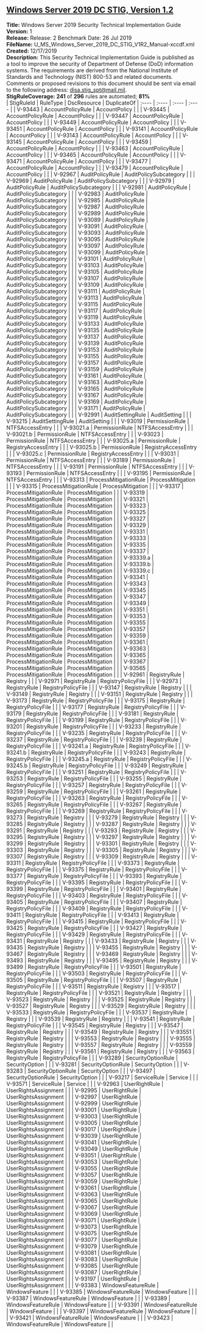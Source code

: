 ## [Windows Server 2019 DC STIG, Version 1.2](.\StigDetail\WindowsServer-2019-DC-1.2.md)

**Title:** Windows Server 2019 Security Technical Implementation Guide  
**Version:** 1  
**Release:** Release: 2 Benchmark Date: 26 Jul 2019  
**FileName:** U_MS_Windows_Server_2019_DC_STIG_V1R2_Manual-xccdf.xml  
**Created:** 12/17/2019  
**Description:** This Security Technical Implementation Guide is published as a tool to improve the security of Department of Defense (DoD) information systems. The requirements are derived from the National Institute of Standards and Technology (NIST) 800-53 and related documents. Comments or proposed revisions to this document should be sent via email to the following address: disa.stig_spt@mail.mil.  
**StigRuleCoverage:** **241** of **296** rules are automated; **81%**  
| StigRuleId | RuleType | DscResource | DuplicateOf
| :---- | :---- | :---- | :---- |
| V-93443 | AccountPolicyRule | AccountPolicy |  |
| V-93445 | AccountPolicyRule | AccountPolicy |  |
| V-93447 | AccountPolicyRule | AccountPolicy |  |
| V-93449 | AccountPolicyRule | AccountPolicy |  |
| V-93451 | AccountPolicyRule | AccountPolicy |  |
| V-93141 | AccountPolicyRule | AccountPolicy |  |
| V-93143 | AccountPolicyRule | AccountPolicy |  |
| V-93145 | AccountPolicyRule | AccountPolicy |  |
| V-93459 | AccountPolicyRule | AccountPolicy |  |
| V-93463 | AccountPolicyRule | AccountPolicy |  |
| V-93465 | AccountPolicyRule | AccountPolicy |  |
| V-93471 | AccountPolicyRule | AccountPolicy |  |
| V-93477 | AccountPolicyRule | AccountPolicy |  |
| V-93479 | AccountPolicyRule | AccountPolicy |  |
| V-92967 | AuditPolicyRule | AuditPolicySubcategory |  |
| V-92969 | AuditPolicyRule | AuditPolicySubcategory |  |
| V-92979 | AuditPolicyRule | AuditPolicySubcategory |  |
| V-92981 | AuditPolicyRule | AuditPolicySubcategory |  |
| V-92983 | AuditPolicyRule | AuditPolicySubcategory |  |
| V-92985 | AuditPolicyRule | AuditPolicySubcategory |  |
| V-92987 | AuditPolicyRule | AuditPolicySubcategory |  |
| V-92989 | AuditPolicyRule | AuditPolicySubcategory |  |
| V-93089 | AuditPolicyRule | AuditPolicySubcategory |  |
| V-93091 | AuditPolicyRule | AuditPolicySubcategory |  |
| V-93093 | AuditPolicyRule | AuditPolicySubcategory |  |
| V-93095 | AuditPolicyRule | AuditPolicySubcategory |  |
| V-93097 | AuditPolicyRule | AuditPolicySubcategory |  |
| V-93099 | AuditPolicyRule | AuditPolicySubcategory |  |
| V-93101 | AuditPolicyRule | AuditPolicySubcategory |  |
| V-93103 | AuditPolicyRule | AuditPolicySubcategory |  |
| V-93105 | AuditPolicyRule | AuditPolicySubcategory |  |
| V-93107 | AuditPolicyRule | AuditPolicySubcategory |  |
| V-93109 | AuditPolicyRule | AuditPolicySubcategory |  |
| V-93111 | AuditPolicyRule | AuditPolicySubcategory |  |
| V-93113 | AuditPolicyRule | AuditPolicySubcategory |  |
| V-93115 | AuditPolicyRule | AuditPolicySubcategory |  |
| V-93117 | AuditPolicyRule | AuditPolicySubcategory |  |
| V-93119 | AuditPolicyRule | AuditPolicySubcategory |  |
| V-93133 | AuditPolicyRule | AuditPolicySubcategory |  |
| V-93135 | AuditPolicyRule | AuditPolicySubcategory |  |
| V-93137 | AuditPolicyRule | AuditPolicySubcategory |  |
| V-93139 | AuditPolicyRule | AuditPolicySubcategory |  |
| V-93153 | AuditPolicyRule | AuditPolicySubcategory |  |
| V-93155 | AuditPolicyRule | AuditPolicySubcategory |  |
| V-93157 | AuditPolicyRule | AuditPolicySubcategory |  |
| V-93159 | AuditPolicyRule | AuditPolicySubcategory |  |
| V-93161 | AuditPolicyRule | AuditPolicySubcategory |  |
| V-93163 | AuditPolicyRule | AuditPolicySubcategory |  |
| V-93165 | AuditPolicyRule | AuditPolicySubcategory |  |
| V-93167 | AuditPolicyRule | AuditPolicySubcategory |  |
| V-93169 | AuditPolicyRule | AuditPolicySubcategory |  |
| V-93171 | AuditPolicyRule | AuditPolicySubcategory |  |
| V-92991 | AuditSettingRule | AuditSetting |  |
| V-93215 | AuditSettingRule | AuditSetting |  |
| V-93019 | PermissionRule | NTFSAccessEntry |  |
| V-93021.a | PermissionRule | NTFSAccessEntry |  |
| V-93021.b | PermissionRule | NTFSAccessEntry |  |
| V-93023 | PermissionRule | NTFSAccessEntry |  |
| V-93025.a | PermissionRule | RegistryAccessEntry |  |
| V-93025.b | PermissionRule | RegistryAccessEntry |  |
| V-93025.c | PermissionRule | RegistryAccessEntry |  |
| V-93031 | PermissionRule | NTFSAccessEntry |  |
| V-93189 | PermissionRule | NTFSAccessEntry |  |
| V-93191 | PermissionRule | NTFSAccessEntry |  |
| V-93193 | PermissionRule | NTFSAccessEntry |  |
| V-93195 | PermissionRule | NTFSAccessEntry |  |
| V-93313 | ProcessMitigationRule | ProcessMitigation |  |
| V-93315 | ProcessMitigationRule | ProcessMitigation |  |
| V-93317 | ProcessMitigationRule | ProcessMitigation |  |
| V-93319 | ProcessMitigationRule | ProcessMitigation |  |
| V-93321 | ProcessMitigationRule | ProcessMitigation |  |
| V-93323 | ProcessMitigationRule | ProcessMitigation |  |
| V-93325 | ProcessMitigationRule | ProcessMitigation |  |
| V-93327 | ProcessMitigationRule | ProcessMitigation |  |
| V-93329 | ProcessMitigationRule | ProcessMitigation |  |
| V-93331 | ProcessMitigationRule | ProcessMitigation |  |
| V-93333 | ProcessMitigationRule | ProcessMitigation |  |
| V-93335 | ProcessMitigationRule | ProcessMitigation |  |
| V-93337 | ProcessMitigationRule | ProcessMitigation |  |
| V-93339.a | ProcessMitigationRule | ProcessMitigation |  |
| V-93339.b | ProcessMitigationRule | ProcessMitigation |  |
| V-93339.c | ProcessMitigationRule | ProcessMitigation |  |
| V-93341 | ProcessMitigationRule | ProcessMitigation |  |
| V-93343 | ProcessMitigationRule | ProcessMitigation |  |
| V-93345 | ProcessMitigationRule | ProcessMitigation |  |
| V-93347 | ProcessMitigationRule | ProcessMitigation |  |
| V-93349 | ProcessMitigationRule | ProcessMitigation |  |
| V-93351 | ProcessMitigationRule | ProcessMitigation |  |
| V-93353 | ProcessMitigationRule | ProcessMitigation |  |
| V-93355 | ProcessMitigationRule | ProcessMitigation |  |
| V-93357 | ProcessMitigationRule | ProcessMitigation |  |
| V-93359 | ProcessMitigationRule | ProcessMitigation |  |
| V-93361 | ProcessMitigationRule | ProcessMitigation |  |
| V-93363 | ProcessMitigationRule | ProcessMitigation |  |
| V-93365 | ProcessMitigationRule | ProcessMitigation |  |
| V-93367 | ProcessMitigationRule | ProcessMitigation |  |
| V-93565 | ProcessMitigationRule | ProcessMitigation |  |
| V-92961 | RegistryRule | Registry |  |
| V-92971 | RegistryRule | RegistryPolicyFile |  |
| V-92973 | RegistryRule | RegistryPolicyFile |  |
| V-93147 | RegistryRule | Registry |  |
| V-93149 | RegistryRule | Registry |  |
| V-93151 | RegistryRule | Registry |  |
| V-93173 | RegistryRule | RegistryPolicyFile |  |
| V-93175 | RegistryRule | RegistryPolicyFile |  |
| V-93177 | RegistryRule | RegistryPolicyFile |  |
| V-93179 | RegistryRule | RegistryPolicyFile |  |
| V-93181 | RegistryRule | RegistryPolicyFile |  |
| V-93199 | RegistryRule | RegistryPolicyFile |  |
| V-93201 | RegistryRule | RegistryPolicyFile |  |
| V-93233 | RegistryRule | RegistryPolicyFile |  |
| V-93235 | RegistryRule | RegistryPolicyFile |  |
| V-93237 | RegistryRule | RegistryPolicyFile |  |
| V-93239 | RegistryRule | RegistryPolicyFile |  |
| V-93241.a | RegistryRule | RegistryPolicyFile |  |
| V-93241.b | RegistryRule | RegistryPolicyFile |  |
| V-93243 | RegistryRule | RegistryPolicyFile |  |
| V-93245.a | RegistryRule | RegistryPolicyFile |  |
| V-93245.b | RegistryRule | RegistryPolicyFile |  |
| V-93249 | RegistryRule | RegistryPolicyFile |  |
| V-93251 | RegistryRule | RegistryPolicyFile |  |
| V-93253 | RegistryRule | RegistryPolicyFile |  |
| V-93255 | RegistryRule | RegistryPolicyFile |  |
| V-93257 | RegistryRule | RegistryPolicyFile |  |
| V-93259 | RegistryRule | RegistryPolicyFile |  |
| V-93261 | RegistryRule | RegistryPolicyFile |  |
| V-93263 | RegistryRule | RegistryPolicyFile |  |
| V-93265 | RegistryRule | RegistryPolicyFile |  |
| V-93267 | RegistryRule | RegistryPolicyFile |  |
| V-93269 | RegistryRule | RegistryPolicyFile |  |
| V-93273 | RegistryRule | Registry |  |
| V-93279 | RegistryRule | Registry |  |
| V-93285 | RegistryRule | Registry |  |
| V-93287 | RegistryRule | Registry |  |
| V-93291 | RegistryRule | Registry |  |
| V-93293 | RegistryRule | Registry |  |
| V-93295 | RegistryRule | Registry |  |
| V-93297 | RegistryRule | Registry |  |
| V-93299 | RegistryRule | Registry |  |
| V-93301 | RegistryRule | Registry |  |
| V-93303 | RegistryRule | Registry |  |
| V-93305 | RegistryRule | Registry |  |
| V-93307 | RegistryRule | Registry |  |
| V-93309 | RegistryRule | Registry |  |
| V-93311 | RegistryRule | RegistryPolicyFile |  |
| V-93373 | RegistryRule | RegistryPolicyFile |  |
| V-93375 | RegistryRule | RegistryPolicyFile |  |
| V-93377 | RegistryRule | RegistryPolicyFile |  |
| V-93393 | RegistryRule | RegistryPolicyFile |  |
| V-93395 | RegistryRule | RegistryPolicyFile |  |
| V-93399 | RegistryRule | RegistryPolicyFile |  |
| V-93401 | RegistryRule | RegistryPolicyFile |  |
| V-93403 | RegistryRule | RegistryPolicyFile |  |
| V-93405 | RegistryRule | RegistryPolicyFile |  |
| V-93407 | RegistryRule | RegistryPolicyFile |  |
| V-93409 | RegistryRule | RegistryPolicyFile |  |
| V-93411 | RegistryRule | RegistryPolicyFile |  |
| V-93413 | RegistryRule | RegistryPolicyFile |  |
| V-93415 | RegistryRule | RegistryPolicyFile |  |
| V-93425 | RegistryRule | RegistryPolicyFile |  |
| V-93427 | RegistryRule | RegistryPolicyFile |  |
| V-93429 | RegistryRule | RegistryPolicyFile |  |
| V-93431 | RegistryRule | Registry |  |
| V-93433 | RegistryRule | Registry |  |
| V-93435 | RegistryRule | Registry |  |
| V-93455 | RegistryRule | Registry |  |
| V-93467 | RegistryRule | Registry |  |
| V-93469 | RegistryRule | Registry |  |
| V-93493 | RegistryRule | Registry |  |
| V-93495 | RegistryRule | Registry |  |
| V-93499 | RegistryRule | RegistryPolicyFile |  |
| V-93501 | RegistryRule | RegistryPolicyFile |  |
| V-93503 | RegistryRule | RegistryPolicyFile |  |
| V-93505 | RegistryRule | RegistryPolicyFile |  |
| V-93507 | RegistryRule | RegistryPolicyFile |  |
| V-93511 | RegistryRule | Registry |  |
| V-93517 | RegistryRule | RegistryPolicyFile |  |
| V-93521 | RegistryRule | Registry |  |
| V-93523 | RegistryRule | Registry |  |
| V-93525 | RegistryRule | Registry |  |
| V-93527 | RegistryRule | Registry |  |
| V-93529 | RegistryRule | Registry |  |
| V-93533 | RegistryRule | RegistryPolicyFile |  |
| V-93537 | RegistryRule | Registry |  |
| V-93539 | RegistryRule | Registry |  |
| V-93541 | RegistryRule | RegistryPolicyFile |  |
| V-93545 | RegistryRule | Registry |  |
| V-93547 | RegistryRule | Registry |  |
| V-93549 | RegistryRule | Registry |  |
| V-93551 | RegistryRule | Registry |  |
| V-93553 | RegistryRule | Registry |  |
| V-93555 | RegistryRule | Registry |  |
| V-93557 | RegistryRule | Registry |  |
| V-93559 | RegistryRule | Registry |  |
| V-93561 | RegistryRule | Registry |  |
| V-93563 | RegistryRule | RegistryPolicyFile |  |
| V-93289 | SecurityOptionRule | SecurityOption |  |
| V-93281 | SecurityOptionRule | SecurityOption |  |
| V-93283 | SecurityOptionRule | SecurityOption |  |
| V-93497 | SecurityOptionRule | SecurityOption |  |
| V-93217 | ServiceRule | Service |  |
| V-93571 | ServiceRule | Service |  |
| V-92963 | UserRightRule | UserRightsAssignment |  |
| V-92995 | UserRightRule | UserRightsAssignment |  |
| V-92997 | UserRightRule | UserRightsAssignment |  |
| V-92999 | UserRightRule | UserRightsAssignment |  |
| V-93001 | UserRightRule | UserRightsAssignment |  |
| V-93003 | UserRightRule | UserRightsAssignment |  |
| V-93005 | UserRightRule | UserRightsAssignment |  |
| V-93017 | UserRightRule | UserRightsAssignment |  |
| V-93039 | UserRightRule | UserRightsAssignment |  |
| V-93041 | UserRightRule | UserRightsAssignment |  |
| V-93049 | UserRightRule | UserRightsAssignment |  |
| V-93051 | UserRightRule | UserRightsAssignment |  |
| V-93053 | UserRightRule | UserRightsAssignment |  |
| V-93055 | UserRightRule | UserRightsAssignment |  |
| V-93057 | UserRightRule | UserRightsAssignment |  |
| V-93059 | UserRightRule | UserRightsAssignment |  |
| V-93061 | UserRightRule | UserRightsAssignment |  |
| V-93063 | UserRightRule | UserRightsAssignment |  |
| V-93065 | UserRightRule | UserRightsAssignment |  |
| V-93067 | UserRightRule | UserRightsAssignment |  |
| V-93069 | UserRightRule | UserRightsAssignment |  |
| V-93071 | UserRightRule | UserRightsAssignment |  |
| V-93073 | UserRightRule | UserRightsAssignment |  |
| V-93075 | UserRightRule | UserRightsAssignment |  |
| V-93077 | UserRightRule | UserRightsAssignment |  |
| V-93079 | UserRightRule | UserRightsAssignment |  |
| V-93081 | UserRightRule | UserRightsAssignment |  |
| V-93083 | UserRightRule | UserRightsAssignment |  |
| V-93085 | UserRightRule | UserRightsAssignment |  |
| V-93087 | UserRightRule | UserRightsAssignment |  |
| V-93197 | UserRightRule | UserRightsAssignment |  |
| V-93383 | WindowsFeatureRule | WindowsFeature |  |
| V-93385 | WindowsFeatureRule | WindowsFeature |  |
| V-93387 | WindowsFeatureRule | WindowsFeature |  |
| V-93389 | WindowsFeatureRule | WindowsFeature |  |
| V-93391 | WindowsFeatureRule | WindowsFeature |  |
| V-93397 | WindowsFeatureRule | WindowsFeature |  |
| V-93421 | WindowsFeatureRule | WindowsFeature |  |
| V-93423 | WindowsFeatureRule | WindowsFeature |  |

